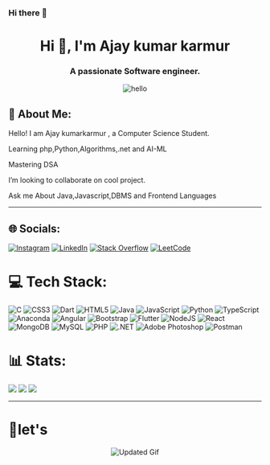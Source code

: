 ### Hi there 👋

<h1 align="center">Hi 👋, I'm Ajay kumar karmur</h1>
<h3 align="center">A passionate Software engineer.</h3>
<p align="center">
  <img src="https://media.giphy.com/media/v1.Y2lkPTc5MGI3NjExNmdoaG8xZG9pa2U2Y2RpbTFjcnZ2M2R3eGEwYjl6aGEyY3IycGhwOCZlcD12MV9pbnRlcm5hbF9naWZfYnlfaWQmY3Q9Zw/hpXdHPfFI5wTABdDx9/giphy.gif" alt="hello">
</p>

## 💫 About Me:

Hello! I am Ajay kumarkarmur , a Computer Science Student.

Learning php,Python,Algorithms,.net and AI-ML

Mastering DSA

I’m looking to collaborate on cool project.

Ask me About Java,Javascript,DBMS and Frontend Languages

---

## 🌐 Socials:

[![Instagram](https://img.shields.io/badge/Instagram-%23E4405F.svg?logo=Instagram&logoColor=white)](https://www.instagram.com/maverick_5760/) [![LinkedIn](https://img.shields.io/badge/LinkedIn-%230077B5.svg?logo=linkedin&logoColor=white)](https://www.linkedin.com/in/ajay-kumar-karmur/) [![Stack Overflow](https://img.shields.io/badge/-Stackoverflow-FE7A16?logo=stack-overflow&logoColor=white)](https://stackoverflow.com/users/25158523/ajay-kumar-karmur) [![LeetCode](https://img.shields.io/badge/-LeetCode-FFA116?logo=leetcode&logoColor=white)](https://leetcode.com/u/Ajay_karmur/)

# 💻 Tech Stack:

![C](https://img.shields.io/badge/c-%2300599C.svg?style=plastic&logo=c&logoColor=white) ![CSS3](https://img.shields.io/badge/css3-%231572B6.svg?style=plastic&logo=css3&logoColor=white) ![Dart](https://img.shields.io/badge/dart-%230175C2.svg?style=plastic&logo=dart&logoColor=white) ![HTML5](https://img.shields.io/badge/html5-%23E34F26.svg?style=plastic&logo=html5&logoColor=white) ![Java](https://img.shields.io/badge/java-%23ED8B00.svg?style=plastic&logo=java&logoColor=white) ![JavaScript](https://img.shields.io/badge/javascript-%23323330.svg?style=plastic&logo=javascript&logoColor=%23F7DF1E) ![Python](https://img.shields.io/badge/python-3670A0?style=plastic&logo=python&logoColor=ffdd54) ![TypeScript](https://img.shields.io/badge/typescript-%23007ACC.svg?style=plastic&logo=typescript&logoColor=white) ![Anaconda](https://img.shields.io/badge/Anaconda-%2344A833.svg?style=plastic&logo=anaconda&logoColor=white) ![Angular](https://img.shields.io/badge/angular-%23DD0031.svg?style=plastic&logo=angular&logoColor=white) ![Bootstrap](https://img.shields.io/badge/bootstrap-%23563D7C.svg?style=plastic&logo=bootstrap&logoColor=white) ![Flutter](https://img.shields.io/badge/Flutter-%2302569B.svg?style=plastic&logo=Flutter&logoColor=white) ![NodeJS](https://img.shields.io/badge/node.js-6DA55F?style=plastic&logo=node.js&logoColor=white) ![React](https://img.shields.io/badge/react-%2320232a.svg?style=plastic&logo=react&logoColor=%2361DAFB) ![MongoDB](https://img.shields.io/badge/MongoDB-%234ea94b.svg?style=plastic&logo=mongodb&logoColor=white) ![MySQL](https://img.shields.io/badge/mysql-%2300f.svg?style=plastic&logo=mysql&logoColor=white) ![PHP](https://img.shields.io/badge/php-%23777BB4.svg?style=plastic&logo=php&logoColor=white) ![.NET](https://img.shields.io/badge/.NET-512BD4?style=plastic&logo=.net&logoColor=white) ![Adobe Photoshop](https://img.shields.io/badge/adobephotoshop-%2331A8FF.svg?style=plastic&logo=adobephotoshop&logoColor=white) ![Postman](https://img.shields.io/badge/Postman-FF6C37?style=plastic&logo=postman&logoColor=white)

# 📊 Stats:

<!-- ![](https://github-readme-stats.vercel.app/api?username=Ajay-kumar-karmur&theme=tokyonight&hide_border=false&include_all_commits=false&count_private=false) -->

![](https://github-readme-streak-stats.herokuapp.com/?user=Ajay-kumar-karmur&theme=tokyonight&hide_border=false) ![](https://leetcode.card.workers.dev/?username=Ajay_karmur&animation=true&theme=dark) ![](http://github-profile-summary-cards.vercel.app/api/cards/profile-details?username=Ajay-kumar-karmur&theme=dracula) 


---
# 🤝let's
<p align="center">
  <img src="https://media.giphy.com/media/aIC8qHbz5zSlH7xJ4j/giphy.gif?cid=ecf05e478v48li8at87tzma6mr3tn0ynylv03nk6yffupeni&ep=v1_gifs_search&rid=giphy.gif&ct=g" alt="Updated Gif">
</p>


